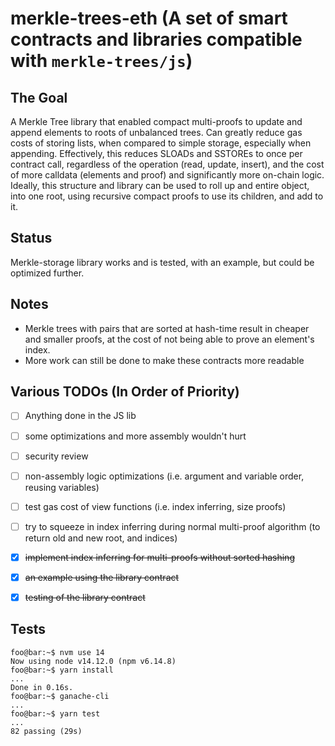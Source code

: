 # merkle-trees-eth (A set of smart contracts and libraries compatible with `merkle-trees/js`)

## The Goal ##

A Merkle Tree library that enabled compact multi-proofs to update and append elements to roots of unbalanced trees. Can greatly reduce gas costs of storing lists, when compared to simple storage, especially when appending.
Effectively, this reduces SLOADs and SSTOREs to once per contract call, regardless of the operation (read, update, insert), and the cost of more calldata (elements and proof) and significantly more on-chain logic.
Ideally, this structure and library can be used to roll up and entire object, into one root, using recursive compact proofs to use its children, and add to it.


## Status ##

Merkle-storage library works and is tested, with an example, but could be optimized further.


## Notes ##

- Merkle trees with pairs that are sorted at hash-time result in cheaper and smaller proofs, at the cost of not being able to prove an element's index.
- More work can still be done to make these contracts more readable


## Various TODOs (In Order of Priority) ##

- [ ] Anything done in the JS lib
- [ ] some optimizations and more assembly wouldn't hurt
- [ ] security review
- [ ] non-assembly logic optimizations (i.e. argument and variable order, reusing variables)
- [ ] test gas cost of view functions (i.e. index inferring, size proofs)
- [ ] try to squeeze in index inferring during normal multi-proof algorithm (to return old and new root, and indices)
- [X] ~~implement index inferring for multi-proofs without sorted hashing~~
- [X] ~~an example using the library contract~~
- [X] ~~testing of the library contract~~


## Tests ##

```console
foo@bar:~$ nvm use 14
Now using node v14.12.0 (npm v6.14.8)
foo@bar:~$ yarn install
...
Done in 0.16s.
foo@bar:~$ ganache-cli
...
foo@bar:~$ yarn test
...
82 passing (29s)
```
